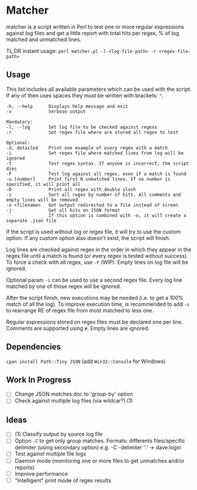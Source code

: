 # Matcher

matcher is a script written in Perl to test one or more regular expressions against log files and get a little report with total hits per regex, % of log matched and unmatched lines.

TL;DR instant usage: `perl matcher.pl -l <log-file-path> -r <regex-file-path>`

## Usage

This list includes all available parameters which can be used with the script. If any of then uses spaces they must be written with brackets: `"`.

```
-h, --help      Displays help message and exit
-v              Verbose output

Mandatory:
-l, --log       Set log file to be checked against regexs
-r              Set regex file where are stored all regex to test

Optional:
-d, detailed    Print one example of every regex with a match
-i              Set regex file where matched lines from log will be ignored
-t              Test regex syntax. If anyone is incorrect, the script dies
-F              Test log against all regex, even if a match is found
-u [number]     Print first N unmatched lines. If no number is specified, it will print all
-D              Print all regex with double slash
-s              Sort all regex by number of hits. All comments and empty lines will be removed
-o <filename>   Get output redirected to a file instead of screen
-j              Get all hits on JSON format
                If this option is combined with -o, it will create a separate .json file
```

If the script is used without log or regex file, it will try to use the custom option. If any custom option also doesn't exist, the script will finish.

Log lines are checked against regex in the order in which they appear in the regex file until a match is found (or every regex is tested without success). To force a check with all regex, use `-F` (WIP). Empty lines on log file will be ignored.

Optional param `-i` can be used to use a second regex file. Every log line matched by one of those regex will be ignored.

After the script finish, new executions may be needed (i.e. to get a 100% match of all the log). To improve execution time, is recommended to add `-s` to rearrange RE of regex file from most matched to less one.

Regular expressions stored on regex files must be declared one per line. Comments are supported using `#`. Empty lines are ignored.

## Dependencies

`cpan install Path::Tiny JSON` (add `Win32::Console` for Windows)

## Work In Progress
- [ ] Change JSON matches doc to 'group-by' option
- [ ] Check against multiple log files (via wildcar?) (1)

## Ideas
- [ ] (1) Classify output by source log file
- [ ] Option `-C` to get only group matches. Formats: differents files/specific delimiter (using secondary option) e.g. -C -delimiter ':' -> dave:login
- [ ] Test against multiple file logs
- [ ] Daemon mode (monitoring one or more files to get unmatches and/or reports)
- [ ] Improve performance
- [ ] "Intelligent" print mode of regex results
